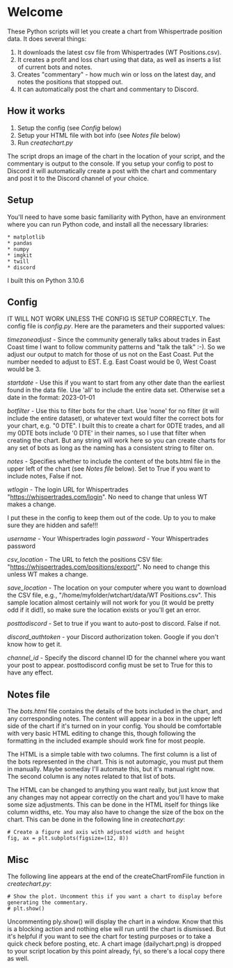 # Welcome

These Python scripts will let you create a chart from Whispertrade position data. It does several things:

1. It downloads the latest csv file from Whispertrades (WT Positions.csv).
2. It creates a profit and loss chart using that data, as well as inserts a list of current bots and notes.
3. Creates "commentary" - how much win or loss on the latest day, and notes the positions that stopped out.
4. It can automatically post the chart and commentary to Discord.

## How it works

1. Setup the config (see _Config_ below)
2. Setup your HTML file with bot info (see _Notes file_ below)
3. Run _createchart.py_

The script drops an image of the chart in the location of your script, and the commentary is output to the console. If you setup your config to post to Discord it will automatically create a post with the chart and commentary and post it to the Discord channel of your choice.

## Setup

You'll need to have some basic familiarity with Python, have an environment where you can run Python code, and install all the necessary libraries:

    * matplotlib
    * pandas
    * numpy
    * imgkit
    * twill
    * discord

I built this on Python 3.10.6

## Config

IT WILL NOT WORK UNLESS THE CONFIG IS SETUP CORRECTLY. The config file is _config.py_. Here are the parameters and their supported values:

_timezoneadjust_ - Since the community generally talks about trades in East Coast time I want to follow community patterns and "talk the talk" :-). So we adjust our output to match for those of us not on the East Coast. Put the number needed to adjust to EST. E.g. East Coast would be 0, West Coast would be 3.

_startdate_ - Use this if you want to start from any other date than the earliest found in the data file. Use 'all' to include the entire data set. Otherwise set a date in the format: 2023-01-01

_botfilter_ - Use this to filter bots for the chart. Use 'none' for no filter (it will include the entire dataset), or whatever text would filter the correct bots for your chart, e.g. "0 DTE". I built this to create a chart for 0DTE trades, and all my 0DTE bots include '0 DTE' in their names, so I use that filter when creating the chart. But any string will work here so you can create charts for any set of bots as long as the naming has a consistent string to filter on.

_notes_ - Specifies whether to include the content of the bots.html file in the upper left of the chart (see _Notes file_ below). Set to True if you want to include notes, False if not.

_wtlogin_ - The login URL for Whispertrades "https://whispertrades.com/login". No need to change that unless WT makes a change.

I put these in the config to keep them out of the code. Up to you to make sure they are hidden and safe!!!

_username_ - Your Whispertrades login
_password_ - Your Whispertrades password

_csv_location_ - The URL to fetch the positions CSV file: "https://whispertrades.com/positions/export/". No need to change this unless WT makes a change.

_save_location_ - The location on your computer where you want to download the CSV file, e.g., "/home/myfolder/wtchart/data/WT Positions.csv". This sample location almost certainly will not work for you (it would be pretty odd if it did!), so make sure the location exists or you'll get an error.

_posttodiscord_ - Set to true if you want to auto-post to discord. False if not.

_discord_authtoken_ - your Discord authorization token. Google if you don't know how to get it.

_channel_id_ - Specify the discord channel ID for the channel where you want your post to appear. posttodiscord config must be set to True for this to have any effect.

## Notes file

The _bots.html_ file contains the details of the bots included in the chart, and any corresponding notes. The content will appear in a box in the upper left side of the chart if it's turned on in your config. You should be comfortable with very basic HTML editing to change this, though following the formatting in the included example should work fine for most people.

The HTML is a simple table with two columns. The first column is a list of the bots represented in the chart. This is not automagic, you must put them in manually. Maybe someday I'll automate this, but it's manual right now. The second column is any notes related to that list of bots.

The HTML can be changed to anything you want really, but just know that any changes may not appear correctly on the chart and you'll have to make some size adjustments. This can be done in the HTML itself for things like column widths, etc. You may also have to change the size of the box on the chart. This can be done in the following line in _createchart.py_:

    # Create a figure and axis with adjusted width and height
    fig, ax = plt.subplots(figsize=(12, 8))

## Misc

The following line appears at the end of the createChartFromFile function in _createchart.py_:

    # Show the plot. Uncomment this if you want a chart to display before generating the commentary.
    # plt.show()

Uncommenting ply.show() will display the chart in a window. Know that this is a blocking action and nothing else will run until the chart is dismissed. But it's helpful if you want to see the chart for testing purposes or to take a quick check before posting, etc. A chart image (dailychart.png) is dropped to your script location by this point already, fyi, so there's a local copy there as well.
